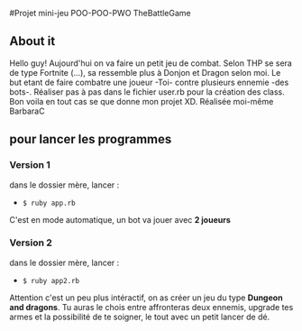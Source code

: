 #Projet mini-jeu POO-POO-PWO TheBattleGame

## About it
Hello guy!
Aujourd'hui on va faire un petit jeu de combat. Selon THP se sera de type Fortnite (...), sa ressemble plus à Donjon et Dragon selon moi.
Le but etant de faire combatre une joueur -Toi- contre plusieurs ennemie -des bots-.
Réaliser pas à pas dans le fichier user.rb pour la création des class.
Bon voila en tout cas se que donne mon projet XD.
Réalisée moi-même BarbaraC 

## pour lancer les programmes

### Version 1
dans le dossier mère, lancer :
- ```$ ruby app.rb```

C'est en mode automatique, un bot va jouer avec **2 joueurs**

### Version 2
dans le dossier mère, lancer :
- ```$ ruby app2.rb```

Attention c'est un peu plus intéractif, on as créer un jeu du type **Dungeon and dragons**. 
Tu auras le chois entre affronteras deux ennemis, upgrade tes armes et la possibilité de te soigner, le tout avec un petit lancer de dé.
